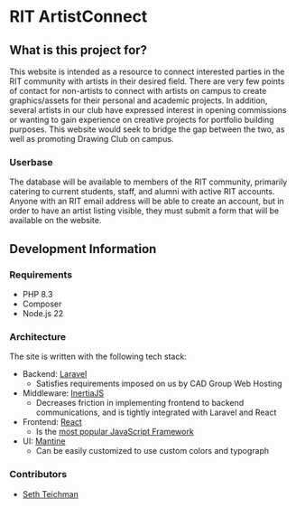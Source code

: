 # RIT ArtistConnect

## What is this project for?

This website is intended as a resource to connect interested parties in the RIT
community with artists in their desired field. There are very few points of contact for
non-artists to connect with artists on campus to create graphics/assets for their
personal and academic projects. In addition, several artists in our club have
expressed interest in opening commissions or wanting to gain experience on
creative projects for portfolio building purposes. This website would seek to bridge
the gap between the two, as well as promoting Drawing Club on campus.

### Userbase

The database will be available to members of the RIT community, primarily catering
to current students, staff, and alumni with active RIT accounts. Anyone with an RIT
email address will be able to create an account, but in order to have an artist listing
visible, they must submit a form that will be available on the website.

## Development Information

### Requirements

- PHP 8.3
- Composer
- Node.js 22

### Architecture

The site is written with the following tech stack:
- Backend: [Laravel](https://laravel.com)
  - Satisfies requirements imposed on us by CAD Group Web Hosting 
- Middleware: [InertiaJS](https://inertiajs.com)
  - Decreases friction in implementing frontend to backend
    communications, and is tightly integrated with Laravel and React
- Frontend: [React](https://react.dev)
  - Is the [most popular JavaScript Framework](https://2024.stateofjs.com/en-US/libraries/front-end-frameworks/) 
- UI: [Mantine](https://mantine.dev)
  - Can be easily customized to use custom colors and typograph

### Contributors

- [Seth Teichman](https://github.com/smt5541)
